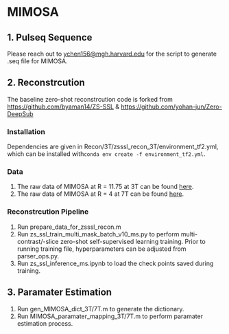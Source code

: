 # MIMOSA
## 1. Pulseq Sequence
Please reach out to ychen156@mgh.harvard.edu for the script to generate .seq file for MIMOSA.
## 2. Reconstrcution
The baseline zero-shot reconstrcution code is forked from https://github.com/byaman14/ZS-SSL & https://github.com/yohan-jun/Zero-DeepSub
### Installation
Dependencies are given in Recon/3T/zsssl_recon_3T/environment_tf2.yml, which can be installed with``conda env create -f environment_tf2.yml``.
### Data
1. The raw data of MIMOSA at R = 11.75 at 3T can be found [here](https://www.dropbox.com/scl/fi/myo832a0xcuugjz8gcfyc/meas_MID00017_FID51769_MIMOSA_1iso_R11_d1_cplm_v2.dat?rlkey=gtorarrj9rup9c7n7k74l2kkz&st=gc388m7q&dl=0).
2. The raw data of MIMOSA at R = 4 at 7T can be found [here](https://www.dropbox.com/scl/fi/cxwcg2hrzxronrcruuz1y/meas_MID00608_FID210370_MIMOSA_TE60_4ms_T2prep8ms_750um_R4_fov240x232x192_uniform_ACS4d.dat?rlkey=vbukwdgexjgijre1iwkycxbr4&st=rrog9cks&dl=0).
### Reconstrcution Pipeline
1. Run prepare_data_for_zsssl_recon.m
2. Run zs_ssl_train_multi_mask_batch_v10_ms.py to perform multi-contrast/-slice zero-shot self-supervised learning training. Prior to running training file, hyperparameters can be adjusted from parser_ops.py.
3. Run zs_ssl_inference_ms.ipynb to load the check points saved during training.
## 3. Paramater Estimation
1. Run gen_MIMOSA_dict_3T/7T.m to generate the dictionary.
2. Run MIMOSA_paramater_mapping_3T/7T.m to perform paramater estimation process.

